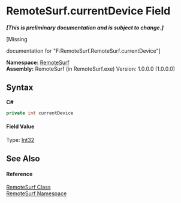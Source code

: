 # RemoteSurf.currentDevice Field
 _**\[This is preliminary documentation and is subject to change.\]**_

\[Missing <summary> documentation for "F:RemoteSurf.RemoteSurf.currentDevice"\]

**Namespace:**&nbsp;<a href="N_RemoteSurf">RemoteSurf</a><br />**Assembly:**&nbsp;RemoteSurf (in RemoteSurf.exe) Version: 1.0.0.0 (1.0.0.0)

## Syntax

**C#**<br />
``` C#
private int currentDevice
```


#### Field Value
Type: <a href="http://msdn2.microsoft.com/en-us/library/td2s409d" target="_self">Int32</a>

## See Also


#### Reference
<a href="T_RemoteSurf_RemoteSurf">RemoteSurf Class</a><br /><a href="N_RemoteSurf">RemoteSurf Namespace</a><br />